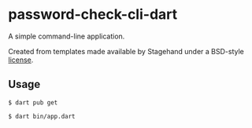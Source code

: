 # password-check-cli-dart

A simple command-line application.

Created from templates made available by Stagehand under a BSD-style
[license](https://github.com/dart-lang/stagehand/blob/master/LICENSE).


## Usage

```
$ dart pub get
```

```
$ dart bin/app.dart
```